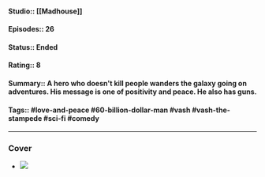 #### Studio:: [[Madhouse]]
####  Episodes:: 26
#### Status:: Ended
#### Rating:: 8
#### Summary:: A hero who doesn't kill people wanders the galaxy going on adventures. His message is one of positivity and peace. He also has guns.
#### Tags:: #love-and-peace #60-billion-dollar-man #vash #vash-the-stampede #sci-fi #comedy

---
### Cover
- ![](https://static.wikia.nocookie.net/trigun/images/8/85/Trigunanimez.png/revision/latest?cb=20221222213127)